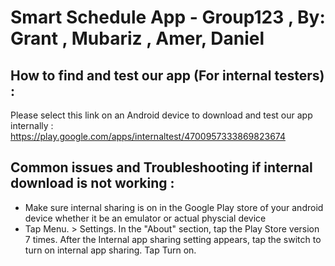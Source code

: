 # Smart Schedule App - Group123 , By: Grant , Mubariz , Amer, Daniel

## How to find and test our app (For internal testers) : 
Please select this link on an Android device to download and test our app internally : 
https://play.google.com/apps/internaltest/4700957333869823674

## Common issues and Troubleshooting if internal download is not working : 
 - Make sure internal sharing is on in the Google Play store of your android device whether it be an emulator or actual physcial device
 -  Tap Menu. > Settings. In the "About" section, tap the Play Store version 7 times. After the Internal app sharing setting appears, tap the switch to turn on internal app sharing. Tap Turn on.
   
